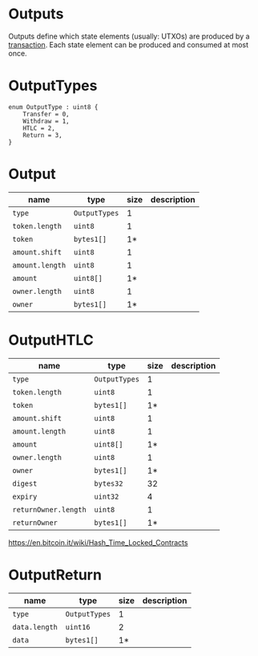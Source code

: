 Outputs
===

Outputs define which state elements (usually: UTXOs) are produced by a [transaction](./Transactions.md). Each state element can be produced and consumed at most once.

# OutputTypes

```
enum OutputType : uint8 {
    Transfer = 0,
    Withdraw = 1,
    HTLC = 2,
    Return = 3,
}
```

# Output

| name            | type          | size | description |
| --------------- | ------------- | ---- | ----------- |
| `type`          | `OutputTypes` | 1    |             |
| `token.length`  | `uint8`       | 1    |             |
| `token`         | `bytes1[]`    | 1*   |             |
| `amount.shift`  | `uint8`       | 1    |             |
| `amount.length` | `uint8`       | 1    |             |
| `amount`        | `uint8[]`     | 1*   |             |
| `owner.length`  | `uint8`       | 1    |             |
| `owner`         | `bytes1[]`    | 1*   |             |

# OutputHTLC

| name                 | type          | size | description |
| -------------------- | ------------- | ---- | ----------- |
| `type`               | `OutputTypes` | 1    |             |
| `token.length`       | `uint8`       | 1    |             |
| `token`              | `bytes1[]`    | 1*   |             |
| `amount.shift`       | `uint8`       | 1    |             |
| `amount.length`      | `uint8`       | 1    |             |
| `amount`             | `uint8[]`     | 1*   |             |
| `owner.length`       | `uint8`       | 1    |             |
| `owner`              | `bytes1[]`    | 1*   |             |
| `digest`             | `bytes32`     | 32   |             |
| `expiry`             | `uint32`      | 4    |             |
| `returnOwner.length` | `uint8`       | 1    |             |
| `returnOwner`        | `bytes1[]`    | 1*   |             |

https://en.bitcoin.it/wiki/Hash_Time_Locked_Contracts

# OutputReturn

| name          | type          | size | description |
| ------------- | ------------- | ---- | ----------- |
| `type`        | `OutputTypes` | 1    |             |
| `data.length` | `uint16`      | 2    |             |
| `data`        | `bytes1[]`    | 1*   |             |
